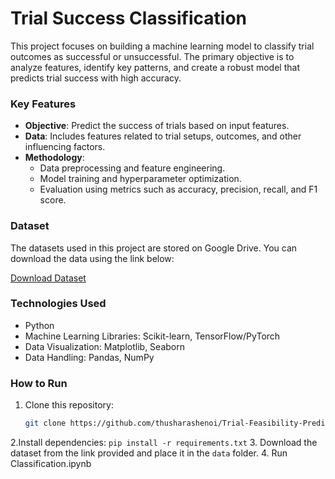 # Trial Success Classification

This project focuses on building a machine learning model to classify trial outcomes as successful or unsuccessful. The primary objective is to analyze features, identify key patterns, and create a robust model that predicts trial success with high accuracy. 

### **Key Features**
- **Objective**: Predict the success of trials based on input features.
- **Data**: Includes features related to trial setups, outcomes, and other influencing factors.
- **Methodology**:
  - Data preprocessing and feature engineering.
  - Model training and hyperparameter optimization.
  - Evaluation using metrics such as accuracy, precision, recall, and F1 score.

### **Dataset**
The datasets used in this project are stored on Google Drive. You can download the data using the link below:

[Download Dataset](https://drive.google.com/drive/folders/1F_Rfm7HkOo_jdHJ3aKH_UUhDZTgTUfFP?usp=sharing)

### **Technologies Used**
- Python
- Machine Learning Libraries: Scikit-learn, TensorFlow/PyTorch
- Data Visualization: Matplotlib, Seaborn
- Data Handling: Pandas, NumPy

### **How to Run**
1. Clone this repository:
   ```bash
   git clone https://github.com/thusharashenoi/Trial-Feasibility-Predictor.git
2.Install dependencies:  `pip install -r requirements.txt`
3. Download the dataset from the link provided and place it in the  `data` folder.
4. Run Classification.ipynb


